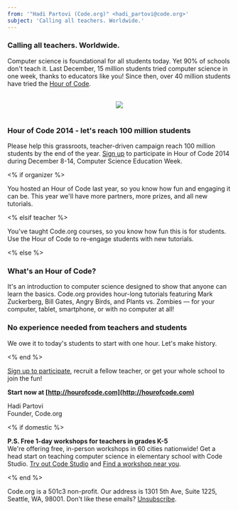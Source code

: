 ```yaml
---
from: '"Hadi Partovi (Code.org)" <hadi_partovi@code.org>'
subject: 'Calling all teachers. Worldwide.'
---
```

### Calling all teachers. Worldwide.

Computer science is foundational for all students today. Yet 90% of schools don't teach it. Last December, 15 million students tried computer science in one week, thanks to educators like you! Since then, over 40 million students have tried the [Hour of Code](http://hourofcode.com).

<br/>
<center>
<a href="http://youtu.be/srH1OEKB2LE"><img src="http://code.org/images/fit-250/calling-teachers.png"/></a>
</center>
<br/>

### Hour of Code 2014 - let's reach 100 million students

Please help this grassroots, teacher-driven campaign reach 100 million students by the end of the year. [Sign up](http://hourofcode.com) to participate in Hour of Code 2014 during December 8-14, Computer Science Education Week.

<% if organizer %>

You hosted an Hour of Code last year, so you know how fun and engaging it can be. This year we'll have more partners, more prizes, and all new tutorials.

<% elsif teacher %>

You've taught Code.org courses, so you know how fun this is for students. Use the Hour of Code to re-engage students with new tutorials.

<% else %>

### What's an Hour of Code?

It's an introduction to computer science designed to show that anyone can learn the basics. Code.org provides hour-long tutorials featuring Mark Zuckerberg, Bill Gates, Angry Birds, and Plants vs. Zombies — for your computer, tablet, smartphone, or with no computer at all!

### No experience needed from teachers and students

We owe it to today's students to start with one hour. Let's make history.

<% end %>

[Sign up to participate](http://hourofcode.com), recruit a fellow teacher, or get your whole school to join the fun!

**Start now at [http://hourofcode.com](http://hourofcode.com)**

Hadi Partovi<br/>
Founder, Code.org

<% if domestic %>

**P.S. Free 1-day workshops for teachers in grades K-5**<br />
We're offering free, in-person workshops in 60 cities nationwide! Get a head start on teaching computer science in elementary school with Code Studio. [Try out Code Studio](http://studio.code.org) and [Find a workshop near you](http://code.org/k5).

<% end %>

Code.org is a 501c3 non-profit. Our address is 1301 5th Ave, Suite 1225, Seattle, WA, 98001. Don't like these emails? [Unsubscribe](<%= unsubscribe_link %>).
